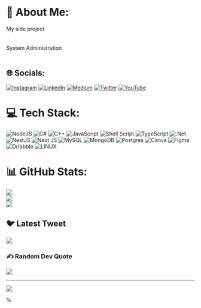 # 💫 About Me:
My side project<br><br><br>System Administration<br><br>


## 🌐 Socials:
[![Instagram](https://img.shields.io/badge/Instagram-%23E4405F.svg?logo=Instagram&logoColor=white)](https://instagram.com/nyi_lynn_htwee) [![LinkedIn](https://img.shields.io/badge/LinkedIn-%230077B5.svg?logo=linkedin&logoColor=white)](https://linkedin.com/in/nyilynnhtwe) [![Medium](https://img.shields.io/badge/Medium-12100E?logo=medium&logoColor=white)](https://medium.com/@nyilynnhtwe) [![Twitter](https://img.shields.io/badge/Twitter-%231DA1F2.svg?logo=Twitter&logoColor=white)](https://twitter.com/nyilynnhtwe) [![YouTube](https://img.shields.io/badge/YouTube-%23FF0000.svg?logo=YouTube&logoColor=white)](https://youtube.com/@UCBI_zbPCvLucOdHyuWAnSiw)

# 💻 Tech Stack:
![NodeJS](https://img.shields.io/badge/node.js-6DA55F?style=for-the-badge&logo=node.js&logoColor=white) ![C#](https://img.shields.io/badge/c%23-%23239120.svg?style=for-the-badge&logo=c-sharp&logoColor=white) ![C++](https://img.shields.io/badge/c++-%2300599C.svg?style=for-the-badge&logo=c%2B%2B&logoColor=white) ![JavaScript](https://img.shields.io/badge/javascript-%23323330.svg?style=for-the-badge&logo=javascript&logoColor=%23F7DF1E) ![Shell Script](https://img.shields.io/badge/shell_script-%23121011.svg?style=for-the-badge&logo=gnu-bash&logoColor=white) ![TypeScript](https://img.shields.io/badge/typescript-%23007ACC.svg?style=for-the-badge&logo=typescript&logoColor=white) ![.Net](https://img.shields.io/badge/.NET-5C2D91?style=for-the-badge&logo=.net&logoColor=white) ![NestJS](https://img.shields.io/badge/nestjs-%23E0234E.svg?style=for-the-badge&logo=nestjs&logoColor=white) ![Next JS](https://img.shields.io/badge/Next-black?style=for-the-badge&logo=next.js&logoColor=white) ![MySQL](https://img.shields.io/badge/mysql-%2300f.svg?style=for-the-badge&logo=mysql&logoColor=white) ![MongoDB](https://img.shields.io/badge/MongoDB-%234ea94b.svg?style=for-the-badge&logo=mongodb&logoColor=white) ![Postgres](https://img.shields.io/badge/postgres-%23316192.svg?style=for-the-badge&logo=postgresql&logoColor=white) ![Canva](https://img.shields.io/badge/Canva-%2300C4CC.svg?style=for-the-badge&logo=Canva&logoColor=white) 	![Figma](https://img.shields.io/badge/figma-%23F24E1E.svg?style=for-the-badge&logo=figma&logoColor=white) ![Dribbble](https://img.shields.io/badge/Dribbble-EA4C89?style=for-the-badge&logo=dribbble&logoColor=white) ![LINUX](https://img.shields.io/badge/Linux-FCC624?style=for-the-badge&logo=linux&logoColor=black)
# 📊 GitHub Stats:
![](https://github-readme-stats.vercel.app/api?username=nyilynnnhtwe&theme=merko&hide_border=false&include_all_commits=true&count_private=false)<br/>
![](https://github-readme-streak-stats.herokuapp.com/?user=nyilynnnhtwe&theme=merko&hide_border=false)<br/>
![](https://github-readme-stats.vercel.app/api/top-langs/?username=nyilynnnhtwe&theme=merko&hide_border=false&include_all_commits=true&count_private=false&layout=compact)

## 🐦 Latest Tweet
[![](https://gtce.itsvg.in/api?username=nyilynnhtwe)](https://github.com/VishwaGauravIn/github-twitter-card-embed)

### ✍️ Random Dev Quote
![](https://quotes-github-readme.vercel.app/api?type=horizontal&theme=radical)

---
[![](https://visitcount.itsvg.in/api?id=nyilynnnhtwe&icon=0&color=0)](https://visitcount.itsvg.in)

<!-- Proudly created with GPRM ( https://gprm.itsvg.in ) -->%
